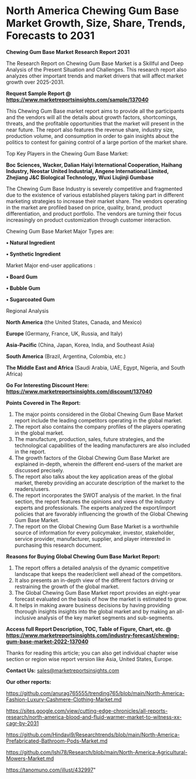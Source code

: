 # North America Chewing Gum Base Market Growth, Size, Share, Trends, Forecasts to 2031

<strong>Chewing Gum Base Market Research Report 2031</strong>

The Research Report on Chewing Gum Base Market is a Skillful and Deep Analysis of the Present Situation and Challenges. This research report also analyzes other important trends and market drivers that will affect market growth over 2025-2031.

<strong>Request Sample Report @ <a href=https://www.marketreportsinsights.com/sample/137040>https://www.marketreportsinsights.com/sample/137040</a></strong>

This Chewing Gum Base market report aims to provide all the participants and the vendors will all the details about growth factors, shortcomings, threats, and the profitable opportunities that the market will present in the near future. The report also features the revenue share, industry size, production volume, and consumption in order to gain insights about the politics to contest for gaining control of a large portion of the market share.

Top Key Players in the Chewing Gum Base Market:

<strong>Boc Sciences, Wacker, Dalian Haiyi International Cooperation, Haihang Industry, Neostar United Industrial, Angene International Limited, Zhejiang J&C Biological Technology, Wuxi Liujinji Gumbase</strong>

The Chewing Gum Base Industry is severely competitive and fragmented due to the existence of various established players taking part in different marketing strategies to increase their market share. The vendors operating in the market are profiled based on price, quality, brand, product differentiation, and product portfolio. The vendors are turning their focus increasingly on product customization through customer interaction.

Chewing Gum Base Market Major Types are:

<strong>• Natural Ingredient

• Synthetic Ingredient</strong>

Market Major end-user applications :

<strong>• Board Gum

• Bubble Gum

• Sugarcoated Gum</strong>

Regional Analysis

</u><strong><b>North America</b></strong> (the United States, Canada, and Mexico)

<strong><b>Europe </b></strong>(Germany, France, UK, Russia, and Italy)

<strong><b>Asia-Pacific</b></strong> (China, Japan, Korea, India, and Southeast Asia)

<strong><b>South America</b></strong> (Brazil, Argentina, Colombia, etc.)

<strong><b>The Middle East and Africa</b></strong> (Saudi Arabia, UAE, Egypt, Nigeria, and South Africa)

<strong>Go For Interesting Discount Here: <a href=https://www.marketreportsinsights.com/discount/137040>https://www.marketreportsinsights.com/discount/137040</a></strong>

<strong>Points Covered in The Report:</strong>
<ol>
  <li>The major points considered in the Global Chewing Gum Base Market report include the leading competitors operating in the global market.</li>
  <li>The report also contains the company profiles of the players operating in the global market.</li>
  <li>The manufacture, production, sales, future strategies, and the technological capabilities of the leading manufacturers are also included in the report.</li>
  <li>The growth factors of the Global Chewing Gum Base Market are explained in-depth, wherein the different end-users of the market are discussed precisely.</li>
  <li>The report also talks about the key application areas of the global market, thereby providing an accurate description of the market to the readers/users.</li>
  <li>The report incorporates the SWOT analysis of the market. In the final section, the report features the opinions and views of the industry experts and professionals. The experts analyzed the export/import policies that are favorably influencing the growth of the Global Chewing Gum Base Market.</li>
  <li>The report on the Global Chewing Gum Base Market is a worthwhile source of information for every policymaker, investor, stakeholder, service provider, manufacturer, supplier, and player interested in purchasing this research document.</li>
</ol>
<strong>Reasons for Buying Global Chewing Gum Base Market Report:</strong>

<ol>
  <li>The report offers a detailed analysis of the dynamic competitive landscape that keeps the reader/client well ahead of the competitors.</li>
  <li>It also presents an in-depth view of the different factors driving or restraining the growth of the global market.</li>
  <li>The Global Chewing Gum Base Market report provides an eight-year forecast evaluated on the basis of how the market is estimated to grow.</li>
  <li>It helps in making aware business decisions by having providing thorough insights insights into the global market and by making an all-inclusive analysis of the key market segments and sub-segments.</li>
</ol>
<strong>Access full Report Description, TOC, Table of Figure, Chart, etc. @ <a href=https://www.marketreportsinsights.com/industry-forecast/chewing-gum-base-market-2022-137040>https://www.marketreportsinsights.com/industry-forecast/chewing-gum-base-market-2022-137040</a></strong>


Thanks for reading this article; you can also get individual chapter wise section or region wise report version like Asia, United States, Europe.

<strong>Contact Us:</strong>
sales@marketreportsinsights.com

<strong>Our other reports:</strong>

<a href=https://github.com/anurag765555/trending765/blob/main/North-America-Fashion-Luxury-Cashmere-Clothing-Market.md>https://github.com/anurag765555/trending765/blob/main/North-America-Fashion-Luxury-Cashmere-Clothing-Market.md</a>

<a href=https://sites.google.com/view/cutting-edge-chronicles/all-reports-research/north-america-blood-and-fluid-warmer-market-to-witness-xx-cagr-by-2031>https://sites.google.com/view/cutting-edge-chronicles/all-reports-research/north-america-blood-and-fluid-warmer-market-to-witness-xx-cagr-by-2031</a>

<a href=https://github.com/Hindavi9/Researchtrends/blob/main/North-America-Prefabricated-Bathroom-Pods-Market.md>https://github.com/Hindavi9/Researchtrends/blob/main/North-America-Prefabricated-Bathroom-Pods-Market.md</a>

<a href=https://github.com/Ishi78/Research/blob/main/North-America-Agricultural-Mowers-Market.md>https://github.com/Ishi78/Research/blob/main/North-America-Agricultural-Mowers-Market.md</a>

<a href=https://tanomuno.com/illust/432997>https://tanomuno.com/illust/432997</a>"

